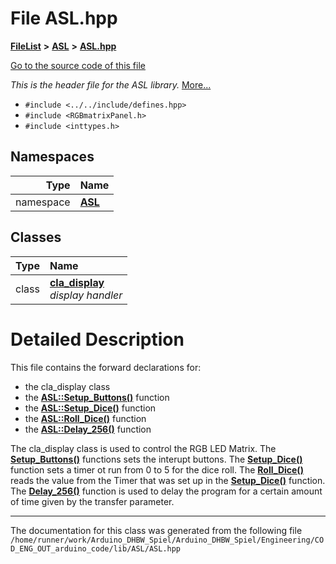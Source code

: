 

# File ASL.hpp



[**FileList**](files.md) **>** [**ASL**](dir_9d6c7046ff27a423104698a469533c50.md) **>** [**ASL.hpp**](ASL_8hpp.md)

[Go to the source code of this file](ASL_8hpp_source.md)

_This is the header file for the ASL library._ [More...](#detailed-description)

* `#include <../../include/defines.hpp>`
* `#include <RGBmatrixPanel.h>`
* `#include <inttypes.h>`













## Namespaces

| Type | Name |
| ---: | :--- |
| namespace | [**ASL**](namespaceASL.md) <br> |


## Classes

| Type | Name |
| ---: | :--- |
| class | [**cla\_display**](classASL_1_1cla__display.md) <br>_display handler_  |


















































# Detailed Description


This file contains the forward declarations for:



* the cla\_display class
* the [**ASL::Setup\_Buttons()**](namespaceASL.md#function-setup_buttons) function
* the [**ASL::Setup\_Dice()**](namespaceASL.md#function-setup_dice) function
* the [**ASL::Roll\_Dice()**](namespaceASL.md#function-roll_dice) function
* the [**ASL::Delay\_256()**](namespaceASL.md#function-delay_256) function




The cla\_display class is used to control the RGB LED Matrix. The [**Setup\_Buttons()**](namespaceASL.md#function-setup_buttons) functions sets the interupt buttons. The [**Setup\_Dice()**](namespaceASL.md#function-setup_dice) function sets a timer ot run from 0 to 5 for the dice roll. The [**Roll\_Dice()**](namespaceASL.md#function-roll_dice) reads the value from the Timer that was set up in the [**Setup\_Dice()**](namespaceASL.md#function-setup_dice) function. The [**Delay\_256()**](namespaceASL.md#function-delay_256) function is used to delay the program for a certain amount of time given by the transfer parameter. 


    

------------------------------
The documentation for this class was generated from the following file `/home/runner/work/Arduino_DHBW_Spiel/Arduino_DHBW_Spiel/Engineering/COD_ENG_OUT_arduino_code/lib/ASL/ASL.hpp`

